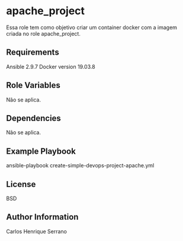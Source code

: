 apache_project
=========

Essa role tem como objetivo criar um container docker com a imagem criada no role apache_project.

Requirements
------------

Ansible 2.9.7
Docker version 19.03.8

Role Variables
--------------

Não se aplica.

Dependencies
------------

Não se aplica.

Example Playbook
----------------

ansible-playbook create-simple-devops-project-apache.yml 

License
-------

BSD

Author Information
------------------

Carlos Henrique Serrano
